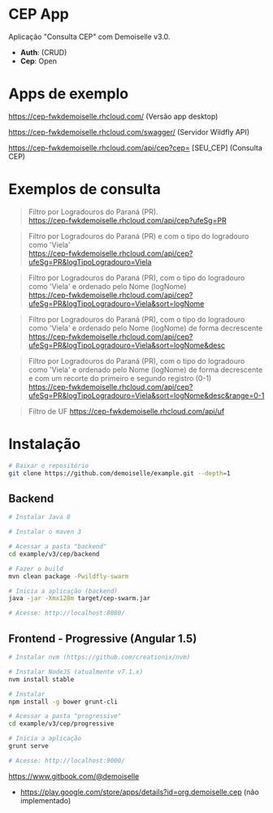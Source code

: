 # CEP App
Aplicação "Consulta CEP" com Demoiselle v3.0.

- **Auth**: (CRUD)
- **Cep**: Open

# Apps de exemplo

https://cep-fwkdemoiselle.rhcloud.com/ (Versão app desktop)

https://cep-fwkdemoiselle.rhcloud.com/swagger/ (Servidor Wildfly API)

https://cep-fwkdemoiselle.rhcloud.com/api/cep?cep= [SEU_CEP] (Consulta CEP)

# Exemplos de consulta

> Filtro por Logradouros do Paraná (PR). </br>
https://cep-fwkdemoiselle.rhcloud.com/api/cep?ufeSg=PR

> Filtro por Logradouros do Paraná (PR) e com o tipo do logradouro como 'Viela' </br>
https://cep-fwkdemoiselle.rhcloud.com/api/cep?ufeSg=PR&logTipoLogradouro=Viela

> Filtro por Logradouros do Paraná (PR), com o tipo do logradouro como 'Viela' e ordenado pelo Nome (logNome) </br>
https://cep-fwkdemoiselle.rhcloud.com/api/cep?ufeSg=PR&logTipoLogradouro=Viela&sort=logNome

> Filtro por Logradouros do Paraná (PR), com o tipo do logradouro como 'Viela' e ordenado pelo Nome (logNome) de forma decrescente </br>
https://cep-fwkdemoiselle.rhcloud.com/api/cep?ufeSg=PR&logTipoLogradouro=Viela&sort=logNome&desc

> Filtro por Logradouros do Paraná (PR), com o tipo do logradouro como 'Viela' e ordenado pelo Nome (logNome) de forma decrescente e com um recorte do primeiro e segundo registro (0-1) </br>
https://cep-fwkdemoiselle.rhcloud.com/api/cep?ufeSg=PR&logTipoLogradouro=Viela&sort=logNome&desc&range=0-1

> Filtro de UF 
https://cep-fwkdemoiselle.rhcloud.com/api/uf


# Instalação

```bash
# Baixar o repositório
git clone https://github.com/demoiselle/example.git --depth=1
```

## Backend
```bash
# Instalar Java 8 

# Instalar o maven 3

# Acessar a pasta "backend"
cd example/v3/cep/backend

# Fazer o build
mvn clean package -Pwildfly-swarm

# Inicia a aplicação (backend)
java -jar -Xmx128m target/cep-swarm.jar

# Acesse: http://localhost:8080/

```

## Frontend - Progressive (Angular 1.5)
```bash
# Instalar nvm (https://github.com/creationix/nvm)

# Instalar NodeJS (atualmente v7.1.x)
nvm install stable

# Instalar 
npm install -g bower grunt-cli 

# Acessar a pasta "progressive"
cd example/v3/cep/progressive

# Inicia a aplicação 
grunt serve

# Acesse: http://localhost:9000/
```
https://www.gitbook.com/@demoiselle

* https://play.google.com/store/apps/details?id=org.demoiselle.cep (não implementado)
